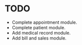 # TODO

- Complete appointment module.
- Complete patient module.
- Add medical record module.
- Add bill and sales module.
